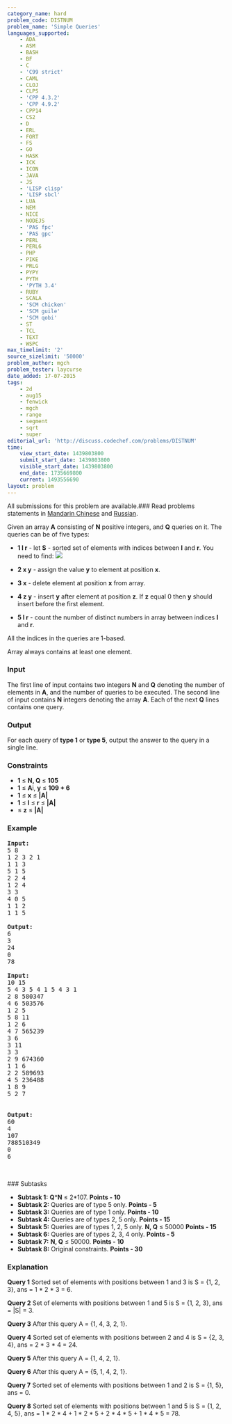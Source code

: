 ```yaml
---
category_name: hard
problem_code: DISTNUM
problem_name: 'Simple Queries'
languages_supported:
    - ADA
    - ASM
    - BASH
    - BF
    - C
    - 'C99 strict'
    - CAML
    - CLOJ
    - CLPS
    - 'CPP 4.3.2'
    - 'CPP 4.9.2'
    - CPP14
    - CS2
    - D
    - ERL
    - FORT
    - FS
    - GO
    - HASK
    - ICK
    - ICON
    - JAVA
    - JS
    - 'LISP clisp'
    - 'LISP sbcl'
    - LUA
    - NEM
    - NICE
    - NODEJS
    - 'PAS fpc'
    - 'PAS gpc'
    - PERL
    - PERL6
    - PHP
    - PIKE
    - PRLG
    - PYPY
    - PYTH
    - 'PYTH 3.4'
    - RUBY
    - SCALA
    - 'SCM chicken'
    - 'SCM guile'
    - 'SCM qobi'
    - ST
    - TCL
    - TEXT
    - WSPC
max_timelimit: '2'
source_sizelimit: '50000'
problem_author: mgch
problem_tester: laycurse
date_added: 17-07-2015
tags:
    - 2d
    - aug15
    - fenwick
    - mgch
    - range
    - segment
    - sqrt
    - super
editorial_url: 'http://discuss.codechef.com/problems/DISTNUM'
time:
    view_start_date: 1439803800
    submit_start_date: 1439803800
    visible_start_date: 1439803800
    end_date: 1735669800
    current: 1493556690
layout: problem
---
```

All submissions for this problem are available.###  Read problems statements in [Mandarin Chinese](http://www.codechef.com/download/translated/AUG15/mandarin/DISTNUM.pdf) and [Russian](http://www.codechef.com/download/translated/AUG15/russian/DISTNUM.pdf).

Given an array **A** consisting of **N** positive integers, and **Q** queries on it. The queries can be of five types:

- **1 l r** - let **S** - sorted set of elements with indices between **l** and **r**. You need to find:
![](http://www.codechef.com/download/AUG15/DISTNUM.png)

- **2 x y** - assign the value **y** to element at position **x**.
- **3 x** - delete element at position **x** from array.
- **4 z y** - insert **y** after element at position **z**. If **z** equal 0 then **y** should insert before the first element.
- **5 l r** - count the number of distinct numbers in array between indices **l** and **r**.

All the indices in the queries are 1-based.

Array always contains at least one element.

### Input

The first line of input contains two integers **N** and **Q** denoting the number of elements in **A**, and the number of queries to be executed. The second line of input contains **N** integers denoting the array **A**. Each of the next **Q** lines contains one query.

### Output

For each query of **type 1** or **type 5**, output the answer to the query in a single line.

### Constraints

- **1** ≤ **N, Q** ≤ **105**
- **1** ≤ **A**i, **y** ≤ **109 + 6**
- **1** ≤ **x**  ≤ **|A|**
- **1** ≤ **l**  ≤  **r**  ≤ **|A|**
- ≤ **z**  ≤ **|A|**

### Example

<pre><b>Input:</b>
5 8
1 2 3 2 1
1 1 3
5 1 5
2 2 4
1 2 4
3 3
4 0 5
1 1 2
1 1 5

<b>Output:</b>
6
3
24
0
78

<b>Input:</b>
10 15
5 4 3 5 4 1 5 4 3 1
2 8 580347
4 6 503576
1 2 5
5 8 11
1 2 6
4 7 565239
3 6
3 11
3 3
2 9 674360
1 1 6
2 2 589693
4 5 236488
1 8 9
5 2 7


<b>Output:</b>
60
4
107
788510349
0
6


</pre>### Subtasks
- **Subtask 1:** **Q**\***N** ≤ 2\*107. **Points - 10**
- **Subtask 2:** Queries are of type 5 only. **Points - 5**
- **Subtask 3:** Queries are of type 1 only. **Points - 10**
- **Subtask 4:** Queries are of types 2, 5 only. **Points - 15**
- **Subtask 5:** Queries are of types 1, 2, 5 only. **N, Q** ≤ 50000 **Points - 15**
- **Subtask 6:** Queries are of types 2, 3, 4 only. **Points - 5**
- **Subtask 7:** **N, Q** ≤ 50000. **Points - 10**
- **Subtask 8:** Original constraints. **Points - 30**

### Explanation

**Query 1** Sorted set of elements with positions between 1 and 3 is S = {1, 2, 3}, ans = 1 \* 2 \* 3 = 6.

**Query 2** Set of elements with positions between 1 and 5 is S = {1, 2, 3}, ans = |S| = 3.

**Query 3** After this query A = {1, 4, 3, 2, 1}.

**Query 4** Sorted set of elements with positions between 2 and 4 is S = {2, 3, 4}, ans = 2 \* 3 \* 4 = 24.

**Query 5** After this query A = {1, 4, 2, 1}.

**Query 6** After this query A = {5, 1, 4, 2, 1}.

**Query 7** Sorted set of elements with positions between 1 and 2 is S = {1, 5}, ans = 0.

**Query 8** Sorted set of elements with positions between 1 and 5 is S = {1, 2, 4, 5}, ans = 1 \* 2 \* 4 + 1 \* 2 \* 5 + 2 \* 4 \* 5 + 1 \* 4 \* 5 = 78.
